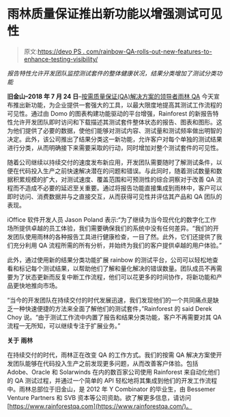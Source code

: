 # 雨林质量保证推出新功能以增强测试可见性

> 原文:[https://devo PS . com/rainbow-QA-rolls-out-new-features-to-enhance-testing-visibility/](https://devops.com/rainforest-qa-rolls-out-new-features-to-enhance-testing-visibility/)

*报告特性允许开发团队监控测试套件的整体健康状况，结果分类增加了测试分类功能*

**旧金山–2018 年 7 月 24 日**–[按需质量保证(QA)解决方案的领导者雨林 QA](https://www.rainforestqa.com/) 今天宣布推出新功能，为企业提供一套强大的工具，以最大限度地提高其测试工作流程的可见性。通过由 Domo 的图表构建功能驱动的平台增强，Rainforest 的新报告特性允许开发团队即时访问和下载描述其测试套件整体状态的报告、图表和图形。这为他们提供了必要的数据，使他们能够对测试内容、测试量和测试频率做出明智的决定。此外，该公司推出了结果分类这一新功能，允许客户对每个单独的测试结果进行分类，从而明确接下来需要采取的行动，同时增加对整个测试套件的可见性。

随着公司继续以持续交付的速度发布新应用，开发团队需要随时了解测试条件，以便在代码投入生产之前快速解决潜在的问题和错误。与此同时，随着测试数量和数据积累规模的扩大，对测试速度、覆盖范围和可预测性的综合洞察对于改善 QA 流程而不造成不必要的延迟至关重要。通过将报告功能直接集成到雨林中，客户可以即时访问、消费数据并与之直接交互，从而获得可见性并评估其产品和 QA 团队的表现。

iOffice 软件开发人员 Jason Poland 表示:“为了继续为当今现代化的数字化工作场所提供卓越的员工体验，我们需要确保我们的系统中没有任何差异。“我们的开发团队使用雨林的各种报告工具进行健康检查，一目了然。此外，它们还提供了我们充分利用 QA 流程所需的所有分析，并始终为我们的客户提供卓越的用户体验。”

此外，通过使用新的结果分类功能扩展 rainbow 的测试平台，公司可以轻松地查看和标记每个测试结果，以帮助他们了解和量化解决的错误数量。团队成员不再需要为了状态更新而反复中断工作流程，他们可以花更多的时间协作，将新功能和产品更快地推向市场。

“当今的开发团队在持续交付的时代发展迅速，我们发现他们的一个共同痛点是缺乏一种快速便捷的方法来全面了解他们的测试套件，”Rainforest 的 said Derek Choy 说。“由于测试工作流中内置了报告和结果分类功能，客户不再需要对其 QA 流程一无所知，可以继续专注于扩展业务。”

**关于** **雨林**

在持续交付的时代，雨林正在改变 QA 的工作方式。我们的按需 QA 解决方案使开发团队能够在代码投入生产之前发现更多问题，从而改善客户体验。包括 Adobe、Oracle 和 Solarwinds 在内的数百家公司使用 Rainforest 来自动化他们的 QA 测试过程，并通过一个简单的 API 轻松地将其集成到他们的开发工作流程中。雨林总部位于旧金山，是 2012 年 Y Combinator 的毕业生，由 Bessemer Venture Partners 和 SVB 资本等公司资助。欲了解更多信息，请访问[https://www.rainforestqa.com](https://www.rainforestqa.com/)。